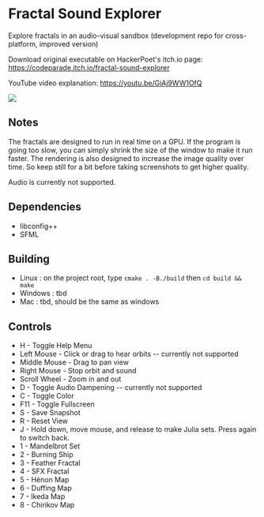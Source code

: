 # Fractal Sound Explorer
Explore fractals in an audio-visual sandbox (development repo for cross-platform, improved version)

Download original executable on HackerPoet's itch.io page:
https://codeparade.itch.io/fractal-sound-explorer

YouTube video explanation:
https://youtu.be/GiAj9WW1OfQ

![](https://img.itch.zone/aW1hZ2UvOTM1NzMzLzUzMTU0MzEucG5n/original/ay7ju0.png)

Notes
---------------
The fractals are designed to run in real time on a GPU.  If the program is going too slow, you can simply shrink the size of the window to make it run faster.  The rendering is also designed to increase the image quality over time.  So keep still for a bit before taking screenshots to get higher quality.

Audio is currently not supported.

Dependencies
---------------
* libconfig++
* SFML

Building
---------------
* Linux : on the project root, type `cmake . -B./build` then `cd build && make`
* Windows : tbd
* Mac : tbd, should be the same as windows

Controls
---------------
* H - Toggle Help Menu
* Left Mouse - Click or drag to hear orbits -- currently not supported
* Middle Mouse - Drag to pan view
* Right Mouse - Stop orbit and sound
* Scroll Wheel - Zoom in and out
* D - Toggle Audio Dampening -- currently not supported
* C - Toggle Color
* F11 - Toggle Fullscreen
* S - Save Snapshot
* R - Reset View
* J - Hold down, move mouse, and release to make Julia sets. Press again to switch back.
* 1 - Mandelbrot Set
* 2 - Burning Ship
* 3 - Feather Fractal
* 4 - SFX Fractal
* 5 - Hénon Map
* 6 - Duffing Map
* 7 - Ikeda Map
* 8 - Chirikov Map
